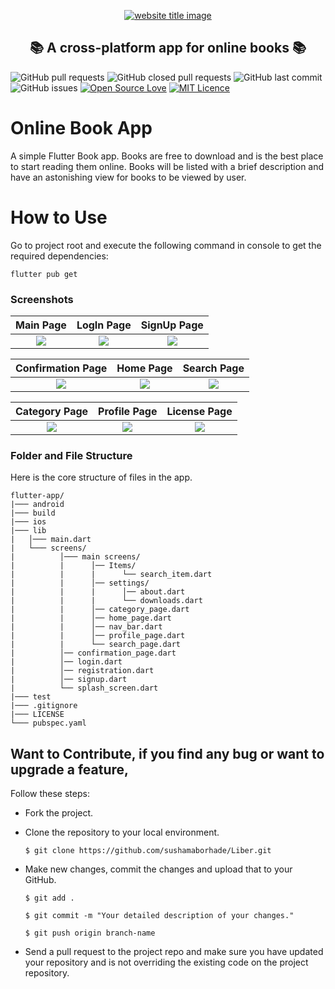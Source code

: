  <p align="center">
  <a href="#"><img src="https://capsule-render.vercel.app/api?type=rect&color=210089&height=100&section=header&text=Liber&fontSize=50%&fontColor=ffffff%22%20alt=%22website%20title%20image" alt="website title image"></a>
  <h2 align="center"> 📚 A cross-platform app for online books 📚</h2>
</p>

![GitHub pull requests](https://img.shields.io/github/issues-pr/sushamaborhade/Liber) ![GitHub closed pull requests](https://img.shields.io/github/issues-pr-closed/sushamaborhade/Liber) ![GitHub last commit](https://img.shields.io/github/last-commit/sushamaborhade/Liber)  ![GitHub issues](https://img.shields.io/github/issues-raw/sushamaborhade/Liber) [![Open Source Love](https://badges.frapsoft.com/os/v2/open-source.png?v=103)](https://github.com/sushamaborhade) [![MIT Licence](https://img.shields.io/github/license/sushamaborhade/Liber.svg?v=103)](https://opensource.org/licenses/BSD-3-Clause)

# Online Book App

A simple Flutter Book app. Books are free to download and is the best place to start reading them online. Books will be listed with a brief description and have an astonishing view for books to be viewed by user.

# How to Use 

Go to project root and execute the following command in console to get the required dependencies: 

```
flutter pub get 
```

### Screenshots

   Main Page               |      LogIn Page           |       SignUp Page
:-------------------------:|:-------------------------:|:-------------------------:
![](https://github.com/utkarsh0702/Liber/blob/main/screenshots/reg_page.png)|![](https://github.com/utkarsh0702/Liber/blob/main/screenshots/login.png) |![](https://github.com/utkarsh0702/Liber/blob/main/screenshots/signup.png)

   Confirmation Page       |       Home Page           |       Search Page
:-------------------------:|:-------------------------:|:-------------------------:
![](https://github.com/utkarsh0702/Liber/blob/main/screenshots/confirmation.png)|![](https://github.com/utkarsh0702/Liber/blob/main/screenshots/home_page.png) |![](https://github.com/utkarsh0702/Liber/blob/main/screenshots/search_page.png)

   Category Page           |       Profile Page        |       License Page
:-------------------------:|:-------------------------:|:-------------------------:
![](https://github.com/utkarsh0702/Liber/blob/main/screenshots/category_page.png)|![](https://github.com/utkarsh0702/Liber/blob/main/screenshots/profile_page.png) |![](https://github.com/utkarsh0702/Liber/blob/main/screenshots/license.png)

### Folder and File Structure
Here is the core structure of files in the app.

```
flutter-app/
|─── android
|─── build
|─── ios
|─── lib
|   │─── main.dart        
|   └─── screens/
|          │─── main screens/
|          |      │── Items/
|          |      |      └── search_item.dart
|          |      │── settings/
|          |      |      │── about.dart
|          |      |      └── downloads.dart
|          |      │── category_page.dart
|          |      │── home_page.dart
|          |      │── nav_bar.dart
|          |      │── profile_page.dart
|          |      └── search_page.dart
|          │── confirmation_page.dart
|          │── login.dart
|          │── registration.dart
|          │── signup.dart
|          └── splash_screen.dart
|─── test
|─── .gitignore
|─── LICENSE
└─── pubspec.yaml
```

## Want to Contribute, if you find any bug or want to upgrade a feature,
Follow these steps:
- Fork the project.
- Clone the repository to your local environment.

    `$ git clone https://github.com/sushamaborhade/Liber.git`
    
- Make new changes, commit the changes and upload that to your GitHub.

    `$ git add .`
    
    `$ git commit -m "Your detailed description of your changes."`
    
    `$ git push origin branch-name`
    
- Send a pull request to the project repo and make sure you have updated your repository and is not overriding the existing code on the project repository.
